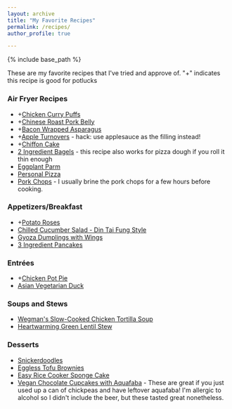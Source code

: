 ```yaml
---
layout: archive
title: "My Favorite Recipes"
permalink: /recipes/
author_profile: true

---
```

{% include base_path %}

These are my favorite recipes that I've tried and approve of. 
"+" indicates this recipe is good for potlucks

### Air Fryer Recipes
* +[Chicken Curry Puffs](https://cookpad.com/us/recipes/3297729-airfried-chicken-curry-puffs-using-store-bought-pratha-dough)
* +[Chinese Roast Pork Belly](https://www.youtube.com/watch?v=wPZbCUa0Vck)
* +[Bacon Wrapped Asparagus](https://www.foodlovinfamily.com/air-fryer-bacon-wrapped-asparagus-with-video/)
* +[Apple Turnovers](https://www.5minutesformom.com/106889/airfryer-apple-pie-filo-pastries/) - hack: use applesauce as the filling instead!
* +[Chiffon Cake](https://www.youtube.com/watch?v=hTIIFub4q0o)
* [2 Ingredient Bagels](https://hip2save.com/recipes/2-ingredient-air-fryer-bagels/) - this recipe also works for pizza dough if you roll it thin enough
* [Eggplant Parm](https://www.watchwhatueat.com/air-fryer-eggplant-parmesan/)
* [Personal Pizza](https://www.liveeatlearn.com/air-fryer-pizza/)
* [Pork Chops](https://www.delish.com/cooking/recipe-ideas/a28091838/air-fryer-pork-chops-recipe/) - I usually brine the pork chops for a few hours before cooking. 

### Appetizers/Breakfast
* +[Potato Roses](https://tasty.co/recipe/potato-roses)
* [Chilled Cucumber Salad - Din Tai Fung Style](https://www.simmerandsauce.com/savory-recipes/chilled-cucumber-salad/)
* [Gyoza Dumplings with Wings](https://tasty.co/recipe/gyoza-dumplings)
* [3 Ingredient Pancakes](https://cafedelites.com/easy-3-ingredient-pancakes/)

### Entrées
* +[Chicken Pot Pie](https://www.tasteofhome.com/recipes/favorite-chicken-potpie/)
* [Asian Vegetarian Duck](https://www.youtube.com/watch?v=Kxo6I5C3aX4&t=369s)

### Soups and Stews
* [Wegman's Slow-Cooked Chicken Tortilla Soup](https://shop.wegmans.com/recipes/3335/?cid=oh:HBL:we:awa:ow:emai:ema:ot:or:v1:01242021:x:x&bid=1770481223)
* [Heartwarming Green Lentil Stew](https://www.eatwell101.com/green-lentil-stew)

### Desserts
* [Snickerdoodles](https://www.modernhoney.com/the-best-snickerdoodle-cookie-recipe/)
* [Eggless Tofu Brownies](https://www.egglesscooking.com/eggless-brownies-using-silken-tofu/)
* [Easy Rice Cooker Sponge Cake](https://www.youtube.com/watch?v=KGIa91X8rnk&t=3s)
* [Vegan Chocolate Cupcakes with Aquafaba](https://mycrazygoodlife.com/vegan-aquafaba-chocolate-stout-cupcakes/) - These are great if you just used up a can of chickpeas and have leftover aquafaba! I'm allergic to alcohol so I didn't include the beer, but these tasted great nonetheless. 
